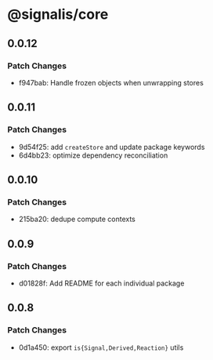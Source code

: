 # @signalis/core

## 0.0.12

### Patch Changes

- f947bab: Handle frozen objects when unwrapping stores

## 0.0.11

### Patch Changes

- 9d54f25: add `createStore` and update package keywords
- 6d4bb23: optimize dependency reconciliation

## 0.0.10

### Patch Changes

- 215ba20: dedupe compute contexts

## 0.0.9

### Patch Changes

- d01828f: Add README for each individual package

## 0.0.8

### Patch Changes

- 0d1a450: export `is{Signal,Derived,Reaction}` utils
